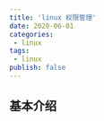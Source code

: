 ```yaml
---
title: 'linux 权限管理'
date: 2020-06-01
categories:
 - linux
tags:
 - linux
publish: false
---
```


## 基本介绍
